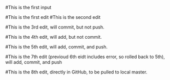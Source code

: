 #This is the first input

#This is the first edit
#This is the second edit

#This is the 3rd edit, will commit, but not push.

#This is the 4th edit, will add, but not commit.

#This is the 5th edit, will add, commit, and push.

#This is the 7th edit (previoud 6th eidt includes error, so rolled back to 5th), will add, commit, and push

#This is the 8th edit, directly in GitHub, to be pulled to local master.
